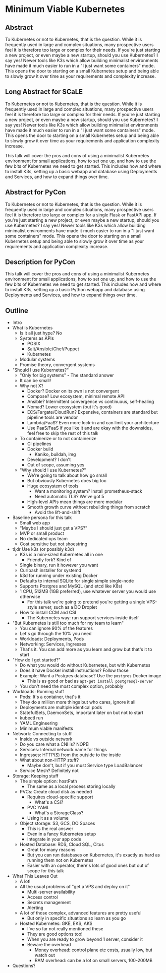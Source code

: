 # Minimum Viable Kubernetes

## Abstract

To Kubernetes or not to Kubernetes, that is the question. While it is frequently used in large and complex situations, many prospective users feel it is therefore too large or complex for their needs. If you're just starting a new project, or even maybe a new startup, should you use Kubernetes? I say yes! Newer tools like K3s which allow building minimalist environments have made it much easier to run in a "I just want some containers" mode. This opens the door to starting on a small Kubernetes setup and being able to slowly grow it over time as your requirements and complexity increase.

## Long Abstract for SCaLE

To Kubernetes or not to Kubernetes, that is the question. While it is frequently used in large and complex situations, many prospective users feel it is therefore too large or complex for their needs. If you're just starting a new project, or even maybe a new startup, should you use Kubernetes? I say yes! Newer tools like K3s which allow building minimalist environments have made it much easier to run in a "I just want some containers" mode. This opens the door to starting on a small Kubernetes setup and being able to slowly grow it over time as your requirements and application complexity increase.

This talk will cover the pros and cons of using a minimalist Kubernetes environment for small applications, how to set one up, and how to use the few bits of Kubernetes we need to get started. This includes how and where to install K3s, setting up a basic webapp and database using Deployments and Services, and how to expand things over time.

## Abstract for PyCon

To Kubernetes or not to Kubernetes, that is the question. While it is frequently used in large and complex situations, many prospective users feel it is therefore too large or complex for a single Flask or FastAPI app. If you're just starting a new project, or even maybe a new startup, should you use Kubernetes? I say yes! Newer tools like K3s which allow building minimalist environments have made it much easier to run in a "I just want some containers" mode. This opens the door to starting on a small Kubernetes setup and being able to slowly grow it over time as your requirements and application complexity increase.

## Description for PyCon

This talk will cover the pros and cons of using a minimalist Kubernetes environment for small applications, how to set one up, and how to use the few bits of Kubernetes we need to get started. This includes how and where to install K3s, setting up a basic Python webapp and database using Deployments and Services, and how to expand things over time.

## Outline

* Intro
* What is Kubernetes
  * Is it all just hype? No
  * Systems as APIs
    * POSIX
    * Salt/Ansible/Chef/Puppet
    * Kubernetes
  * Modular systems
  * Promise theory, convergent systems
* "Should I use Kubernetes?"
  * "Only for big systems" - The standard answer
  * It can be small!
  * Why not X?
    * Docker? Docker on its own is not convergent
    * Compose? Low ecosystem, minimal remote API
    * Ansible? Intermittent convergence vs continuous, self-healing
    * Nomad? Lower ecosystem (but it's good)
    * ECS/Fargate/CloudRun? Expensive, containers are standard but pipeline tools are vendor
    * Lambda/FaaS? Even more lock-in and can limit your architecture
    * Use PaaS/FaaS if you like it and are okay with the downsides, feel free to skip the rest of this talk
  * To containerize or to not containerize
    * CI pipelines
    * Docker build
      * Kaniko, buildah, img
    * Development? I don't
    * Out of scope, assuming yes
  * "Why should I use Kubernetes?"
    * We're going to talk about how go small
    * But obviously Kubernetes does big too
    * Huge ecosystem of tools
      * Want a monitoring system? Install prometheus-stack
      * Need automatic TLS? We've got 5
    * High-level APIs mean things are more modular
    * Smooth growth curve without rebuilding things from scratch
      * Avoid the lift-and-shift
* Baseline persona for this talk
  * Small web app
  * "Maybe I should just get a VPS?"
  * MVP or small product
  * No dedicated ops team
  * Cost sensitive but not shoestring
* tl;dr Use k3s (or possibly k3d)
  * K3s is a mini-sized Kubernetes all in one
    * Friendly fork? Kind of
  * Single binary, run it however you want
  * Curlbash installer for systemd
  * k3d for running under existing Docker
  * Defaults to internal SQLite for single simple single-node
  * Supports Postgres and MySQL (and etcd like K8s)
  * 1 CPU, 512MB (1GB preferred), use whatever server you would use otherwise
    * For this talk we're going to pretend you're getting a single VPS-style server, such as a DO Droplet
  * How to install CCM and CSI
    * The Kubernetes way: run support services inside itself
* "But Kubernetes is still too much for my team to learn"
  * You can ignore 90% of the features
  * Let's go through the 10% you need
  * Workloads: Deployments, Pods
  * Networking: Services, Ingresses
  * That's it. You can add more as you learn and grow but that's it to start
* "How do I get started?"
  * Do what you would do without Kubernetes, but with Kubernetes
  * Does it have Docker install instructions? Follow those
  * Example: Want a Postgres database? Use the `postgres` Docker image
    * This is as good or bad as `apt-get install postgresql-server`
  * You don't need the most complex option, probably
* Workloads: Running stuff
  * Pods: It's a container, that's it
  * They do a million more things but who cares, ignore it all
  * Deployments are multiple identical pods
  * StatefulSets, DaemonSets, important later on but not to start
  * kubectl run
  * YAML Engineering
  * Minimum viable manifests
* Network: Connecting to stuff
  * Inside vs outside network
  * Do you care what a CNI is? NOPE!
  * Services: Internal network name for things
  * Ingresses: HTTP(S) from the outside to the inside
  * What about non-HTTP stuff?
    * Maybe don't, but if you must Service type LoadBalancer
  * Service Mesh? Definitely not
* Storage: Keeping stuff
  * The simple option: hostPath
    * The same as a local process storing locally
  * PVCs: Create cloud disk as needed
    * Requires cloud-specific support
      * What's a CSI?
    * PVC YAML
      * What's a StorageClass?
    * Using it as a volume
  * Object storage: S3, GCS, DO Spaces
    * This is the real answer
    * Even in a fancy Kubernetes setup
    * Integrate in your app code
  * Hosted Database: RDS, Cloud SQL, Citus
    * Great for many reasons
    * But you can run databases on Kubernetes, it's exactly as hard as running them not on Kubernetes
    * Easier with an operator, there's lots of good ones but out of scope for this talk
* What This Leaves Out
  * A lot!
  * All the usual problems of "get a VPS and deploy on it"
    * Multi-server availability
    * Access control
    * Secrets management
    * Alerting
  * A lot of those complex, advanced features are pretty useful
    * But only in specific situations so learn as you go
  * Hosted Kubernetes: GKE, EKS, AKS
    * I've so far not really mentioned these
    * They are good options too!
    * When you are ready to grow beyond 1 server, consider it
    * Beware the overhead
      * Money overhead: control plane etc costs, usually low, but watch out
      * RAM overhead: can be a lot on small servers, 100-200MB
* Questions?

